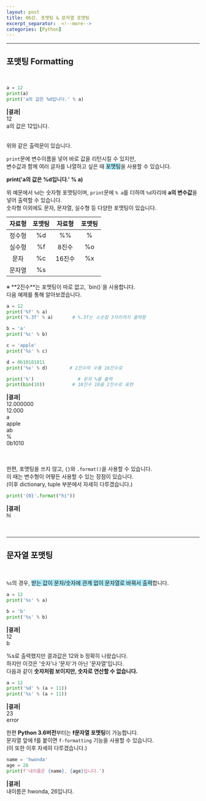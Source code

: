 ```yaml
---
layout: post
title: 06강. 포맷팅 & 문자열 포맷팅
excerpt_separator:  <!--more-->
categories: [Python] 
---
```

___

## 포맷팅 Formatting
<br>

```python
a = 12 
print(a) 
print('a의 값은 %d입니다.' % a)
```
**|결과|**<br>
12 <br>
a의 값은 12입니다.<br><br>

위와 같은 출력문이 있습니다.<br>

`print`문에 변수이름을 넣어 바로 값을 리턴시킬 수 있지만,<br>
변수값과 함께 여러 글자를 나열하고 싶은 때 <span style="background-color:#ADECFB">포맷팅</span>을 사용할 수 있습니다.<br>

**print('a의 값은 %d입니다.' % a)**<br>

위 예문에서 `%d`는 숫자형 포맷팅이며, `print`문에 `% a`를 더하여 `%d`자리에 **a의 변수값**을 넣어 출력할 수 있습니다.<br>
숫자형 이외에도 문자, 문자열, 실수형 등 다양한 포맷팅이 있습니다.<br>

<table style="margin:auto; text-align: center;"> 
    <thead> 
     <tr> 
      <th>자료형</th> 
      <th>포맷팅</th> 
      <th>자료형</th>
      <th>포맷팅</th> 
     </tr> 
    </thead> 
    <tbody> 
     <tr> 
      <td>정수형</td>
      <td>%d</td> 
      <td>%%</td>
      <td>%</td> 
     </tr> 
     <tr> 
      <td>실수형</td>
      <td>%f</td> 
      <td>8진수</td>
      <td>%o</td> 
     </tr>
     <tr> 
      <td>문자</td>
      <td>%c</td> 
      <td>16진수</td>
      <td>%x</td> 
     </tr> 
    <tr> 
      <td>문자열</td>
      <td>%s</td> 
      <td> </td>
      <td> </td> 
     </tr> 
    </tbody> 
</table> 
<br>
※ **2진수**는 포맷팅이 따로 없고, `bin()`을 사용합니다.
<br>
다음 예제를 통해 알아보겠습니다.<br>

```python
a = 12 
print('%f' % a) 
print('%.3f' % a)       # %.3f는 소숫점 3자리까지 출력함 

b = 'a' 
print('%c' % b) 

c = 'apple' 
print('%s' % c) 

d = 0b10101011 
print('%x' % d)        # 2진수의 수를 16진수로 

print('%')                # 문자 %를 출력 
print(bin(10))          # 10진수 10을 2진수로 표현
```
**|결과|**<br>
12.000000 <br>
12.000 <br>
a <br>
apple <br>
ab <br>
% <br>
0b1010 <br>
<br><br>

한편, 포맷팅을 쓰지 않고, `{}`와 `.format()`을 사용할 수 있습니다. <br>
이 때는 변수형이 어떻든 사용할 수 있는 장점이 있습니다.<br>
(이후 dictionary, tuple 부분에서 자세히 다루겠습니다.)

```python
print('{0}'.format("hi"))
```
**|결과|**<br>
hi<br>
<br><br>

___

## 문자열 포맷팅
<br>

`%s`의 경우, <span style="background-color:#ADECFB">받는 값이 문자/숫자에 관계 없이 문자열로 바꿔서 출력</span>합니다.<br>

```python
a = 12 
print('%s' % a) 

b = 'b' 
print('%s' % b)
```
**|결과|**<br>
12 <br>
b<br>

%s로 출력했지만 결과값은 12와 b 정확히 나왔습니다.<br>
하지만 이것은 '숫자'나 '문자'가 아닌 '문자열'입니다.<br>
다음과 같이 **숫자처럼 보이지만, 숫자로 연산할 수 없습니다.**<br>

```python
a = 12 
print('%d' % (a + 11)) 
print('%s' % (a + 11))
```
**|결과|**<br>
23 <br>
error<br>


한편 **Python 3.6버전**부터는 **f문자열 포맷팅**이 가능합니다.<br>
문자열 앞에 f를 붙이면 `f-formatting` 기능을 사용할 수 있습니다.<br>
(이 또한 이후 자세히 다루겠습니다.)<br>

```python
name = 'hwonda' 
age = 26 
print(f'내이름은 {name}, {age}입니다.')
```
**|결과|**<br>
내이름은 hwonda, 26입니다.